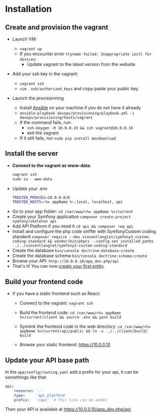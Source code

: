# Installation

## Create and provision the vagrant

- Launch VM:
  - `vagrant up`
  - If you encounter error `ttyname failed: Inappropriate ioctl for devices`:
    - Update vagrant to the latest version from the website

- Add your ssh key in the vagrant:
  - `vagrant ssh`
  - `vim .ssh/authorized_keys` and copy-paste your public key.

- Launch the provisionning
  - Install [Ansible](http://docs.ansible.com/ansible/latest/intro_installation.html#installation) on your machine if you do not have it already
  - `ansible-playbook devops/provisioning/playbook.yml -i devops/provisioning/hosts/vagrant`
  - If the command fails, run:
    - `ssh-keygen -R 10.0.0.10 && ssh vagrant@10.0.0.10`
    - exit the vagrant
  - If it still fails, run `sudo pip install mozdownload`

## Install the server

- **Connect to the vagrant as www-data**:
    ```bash
    vagrant ssh
    sudo su - www-data
    ```
- Update your .env
    ```bash
    TRUSTED_PROXIES=10.0.0.0/8
    TRUSTED_HOSTS=<%= appName %>.local, localhost, api
    ```
- Go to your app folder: `cd /var/www/<%= appName %>/current`
- Create your Symfony application `composer create-project symfony/skeleton api`
- Add API Platform if you need it `cd api && composer req api`
- Install and configure the php code sniffer with SymfonyCustom coding standard `composer require --dev vincentlanglet/symfony3-custom-coding-standard && vendor/bin/phpcs --config-set installed_paths ../../vincentlanglet/symfony3-custom-coding-standard`
- Create the database `bin/console doctrine:database:create`
- Create the database schema `bin/console doctrine:schema:create`
- Browse your API: `http://10.0.0.10/app_dev.php/api`
- That's it! You can now [create your first entity](https://api-platform.com/docs/distribution#bringing-your-own-model).

## Build your frontend code

- If you have a static frontend such as React:

  - Connect to the vagrant: `vagrant ssh`

  - Build the frontend code: `cd /var/www/<%= appName %>/current/client && source .env && yarn build`

  - Symlink the frontend code in the web directory: `cd /var/www/<%= appName %>/current/api/public && ln -s ../../client/build/ build`

  - Browse your static frontend: https://10.0.0.10

## Update your API base path

In the `app/config/routing.yaml` add a prefix for your api, it can be somethings like that:

```yaml
api:
    resource: '.'
    type:     'api_platform'
    prefix:   '/api'  # This line can be added
```

Then your API is available at https://10.0.0.10/app_dev.php/api
